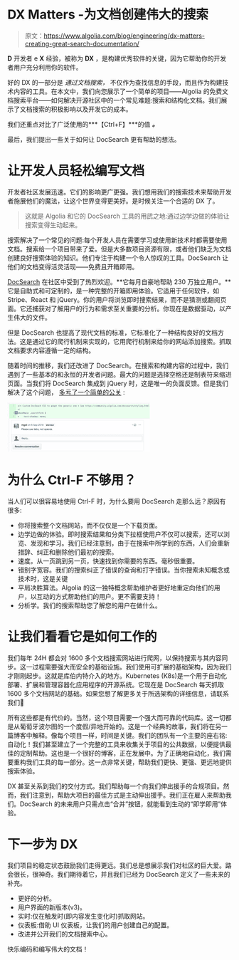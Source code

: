 # DX Matters -为文档创建伟大的搜索

> 原文：<https://www.algolia.com/blog/engineering/dx-matters-creating-great-search-documentation/>

**D** 开发者 e **X** 经验，被称为 **DX** ，是构建优秀软件的关键，因为它帮助你的开发者用户充分利用你的软件。

好的 DX 的一部分是 *通过文档搜索，* 不仅作为查找信息的手段，而且作为构建技术内容的工具。在本文中，我们向您展示了一个简单的项目——Algolia 的免费文档搜索平台——如何解决开源社区中的一个常见难题:搜索和结构化文档。我们展示了文档搜索的积极影响以及开发它的成本。

我们还重点对比了广泛使用的***【Ctrl+F】***的值 ***。***

最后，我们提出一些关于如何让 DocSearch 更有帮助的想法。

# [](#making-documentation-easy-for-developers)让开发人员轻松编写文档

开发者社区发展迅速。它们的影响更广更强。我们想用我们的搜索技术来帮助开发者施展他们的魔法，让这个世界变得更美好。是时候关注一个合适的 DX 了。

> 这就是 Algolia 和它的 DocSearch 工具的用武之地:通过边学边做的体验让搜索变得生动起来。

搜索解决了一个常见的问题:每个开发人员在需要学习或使用新技术时都需要使用文档。搜索给一个项目带来了爱。但是大多数项目资源有限，或者他们缺乏为文档创建良好搜索体验的知识。他们专注于构建一个令人惊叹的工具。DocSearch 让他们的文档变得活灵活现——免费且开箱即用。

[DocSearch](https://community.algolia.com/docsearch/) 在社区中受到了热烈欢迎。**它每月自豪地帮助 230 万独立用户。**它是自助式和可定制的，是一种完整的开箱即用体验。它适用于任何软件，如 Stripe、React 和 jQuery。你的用户将浏览即时搜索结果，而不是猜测或翻阅页面。它还捕获对了解用户的行为和需求至关重要的分析。你现在是数据驱动，以产生伟大的文件。

但是 DocSearch 也提高了现代文档的标准，它标准化了一种结构良好的文档方法。这是通过它的爬行机制来实现的，它用爬行机制来给你的网站添加搜索。抓取文档要求内容遵循一定的结构。

随着时间的推移，我们还改进了 DocSearch。在搜索和构建内容的过程中，我们遇到了一些基本的和永恒的开发者问题。最大的问题是选择空格还是制表符来缩进页面。当我们将 DocSearch 集成到 jQuery 时，这是唯一的负面反馈。但是我们解决了这个问题， [多亏了一个简单的公关](https://github.com/jquery/jquery-wp-content/pull/416) :

![](img/b144e8df2a4a6df14784baf77205aa90.png)

# [](#why-is-ctrl-f-not-enough)为什么 Ctrl-F 不够用？

当人们可以很容易地使用 Ctrl-F 时，为什么要用 DocSearch 走那么远？原因有很多:

*   你将搜索整个文档网站，而不仅仅是一个下载页面。
*   边学边做的体验。即时搜索结果和分类下拉框使用户不仅可以搜索，还可以浏览、发现和学习。我们已经注意到，由于在搜索中所学到的东西，人们会重新措辞、纠正和删除他们最初的搜索。
*   速度。从一页跳到另一页，快速找到你需要的东西。毫秒很重要。
*   错别字宽容。我们的搜索纠正了错误的查询和打字错误。当你搜索未知概念或技术时，这是关键
*   平局决胜算法。Algolia 的这一独特概念帮助维护者更好地重定向他们的用户，以互动的方式帮助他们的用户。更不需要支持！
*   分析学。我们的搜索帮助您了解您的用户在做什么。

# [](#let%e2%80%99s-see-how-it-works)让我们看看它是如何工作的

我们每年 24H 都会对 1600 多个文档搜索网站进行爬网，以保持搜索与其内容同步。这一过程需要强大而安全的基础设施。我们使用可扩展的基础架构，因为我们才刚刚起步。这就是库伯内特介入的地方。Kubernetes (K8s)是一个用于自动化部署、扩展和管理容器化应用程序的开源系统。它现在是 DocSearch 每天抓取 1600 多个文档网站的基础。如果您想了解更多关于所选架构的详细信息，请联系我们🙂

所有这些都是有代价的。当然，这个项目需要一个强大而可靠的代码库。这一切都是从葡萄牙波尔图的一个度假/异地开始的。这是一个经典的故事，我们将在另一篇博客中解释。像每个项目一样，时间是关键。我们的团队有一个主要的座右铭:自动化！我们甚至建立了一个完整的工具来收集关于项目的公共数据，以便提供最佳的定制帮助。这也是一个很好的博客，正在发展中。为了正确地自动化，我们需要重构我们工具的每一部分。这一点非常关键，帮助我们更快、更强、更远地提供搜索体验。

DX 甚至关系到我们的交付方式。我们帮助每一个向我们伸出援手的合规项目。然而，我们注意到，帮助大项目的最佳方式是主动伸出援手。我们正在雇人来帮助我们。DocSearch 的未来用户只需点击“合并”按钮，就能看到生动的“即学即用”体验。

# [](#next-steps-for-dx)下一步为 DX

我们项目的稳定状态鼓励我们走得更远。我们总是想展示我们对社区的巨大爱。路会很长，很神奇。我们期待着它，并且我们已经为 DocSearch 定义了一些未来的补充。

*   更好的分析。
*   用户界面的新版本(v3)。
*   实时:仅在触发时(即内容发生变化时)抓取网站。
*   仪表板:借助 UI 仪表板，让我们的用户创建自己的配置。
*   改进并公开我们的文档搜索中心。

快乐编码和编写伟大的文档！
